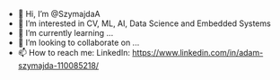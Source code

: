 - 👋 Hi, I’m @SzymajdaA
- 👀 I’m interested in CV, ML, AI, Data Science and Embedded Systems
- 🌱 I’m currently learning ...
- 💞️ I’m looking to collaborate on ...
- 📫 How to reach me:
  LinkedIn: https://www.linkedin.com/in/adam-szymajda-110085218/

<!---
SzymajdaA/SzymajdaA is a ✨ special ✨ repository because its `README.md` (this file) appears on your GitHub profile.
You can click the Preview link to take a look at your changes.
--->
